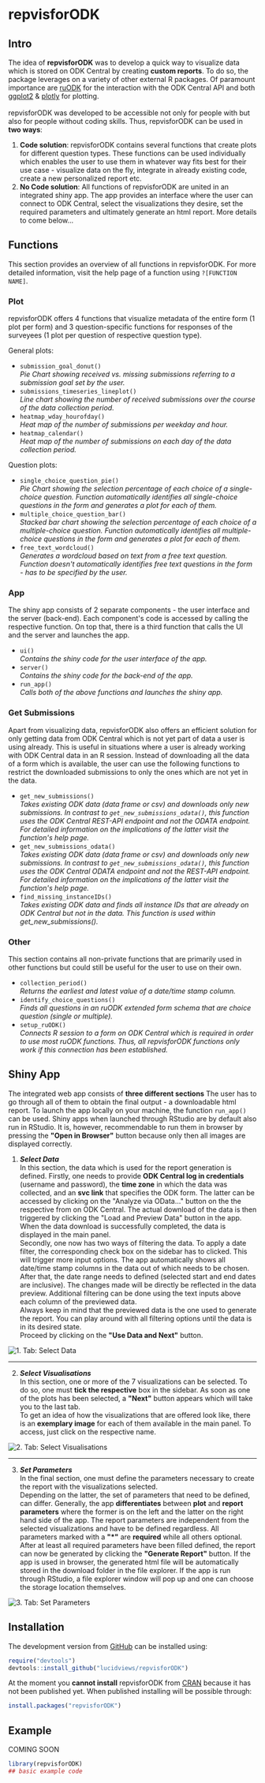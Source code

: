 
<!-- README.md is generated from README.Rmd. Please edit that file -->

# repvisforODK

<!-- badges: start -->
<!-- badges: end -->

## Intro

The idea of **repvisforODK** was to develop a quick way to visualize data which is stored on ODK Central by creating **custom reports**. To do so, the package leverages on a variety of other external R packages. Of paramount importance are [ruODK](https://docs.ropensci.org/ruODK/reference/ruODK-package.html) for the interaction with the ODK Central API and both [ggplot2](https://ggplot2.tidyverse.org/index.html) & [plotly](https://plotly.com/r/) for plotting.\
\
repvisforODK was developed to be accessible not only for people with but also for people without coding skills. Thus, repvisforODK can be used in **two ways**:

1. **Code solution**: repvisforODK contains several functions that create plots for different question types. These functions can be used individually which enables the user to use them in whatever way fits best for their use case -  visualize data on the fly, integrate in already existing code, create a new personalized report etc.
2. **No Code solution**: All functions of repvisforODK are united in an integrated shiny app. The app provides an interface where the user can connect to ODK Central, select the visualizations they desire, set the required parameters and ultimately generate an html report. More details to come below...

## Functions
This section provides an overview of all functions in repvisforODK. For more detailed information, visit the help page of a function using `?[FUNCTION NAME]`.

### Plot
repvisforODK offers 4 functions that visualize metadata of the entire form (1 plot per form) and 3 question-specific functions for responses of the surveyees (1 plot per question of respective question type).

General plots:

- `submission_goal_donut()`\
  *Pie Chart showing received vs. missing submissions referring to a submission goal set by the user.*
- `submissions_timeseries_lineplot()`\
  *Line chart showing the number of received submissions over the course of the data collection period.*
- `heatmap_wday_hourofday()`\
  *Heat map of the number of submissions per weekday and hour.*
- `heatmap_calendar()`\
  *Heat map of the number of submissions on each day of the data collection period.*
  
Question plots:

- `single_choice_question_pie()`\
  *Pie Chart showing the selection percentage of each choice of a single-choice question. Function automatically identifies all single-choice questions in the form and generates a plot for each of them.*
- `multiple_choice_question_bar()`\
  *Stacked bar chart showing the selection percentage of each choice of a multiple-choice question. Function automatically identifies all multiple-choice questions in the form and generates a plot for each of them.*
- `free_text_wordcloud()`\
  *Generates a wordcloud based on text from a free text question. Function doesn't automatically identifies free text questions in the form - has to be specified by the user.*
  
### App
The shiny app consists of 2 separate components - the user interface and the server (back-end). Each component's code is accessed by calling the respective function. On top that, there is a third function that calls the UI and the server and launches the app.

- `ui()`\
  *Contains the shiny code for the user interface of the app.*
- `server()`\
  *Contains the shiny code for the back-end of the app.*
- `run_app()`\
  *Calls both of the above functions and launches the shiny app.*


### Get Submissions
Apart from visualizing data, repvisforODK also offers an efficient solution for only getting data from ODK Central which is not yet part of data a user is using already. This is useful in situations where a user is already working with ODK Central data in an R session. Instead of downloading all the data of a form which is available, the user can use the following functions  to restrict the downloaded submissions to only the ones which are not yet in the data.

- `get_new_submissions()`\
  *Takes existing ODK data (data frame or csv) and downloads only new submissions. In contrast to `get_new_submissions_odata()`, this function uses the ODK Central REST-API endpoint and not the ODATA endpoint. For detailed information on the implications of the latter visit the function's help page.*
- `get_new_submissions_odata()`\
  *Takes existing ODK data (data frame or csv) and downloads only new submissions. In contrast to `get_new_submissions_odata()`, this function uses the ODK Central ODATA endpoint and not the REST-API endpoint. For detailed information on the implications of the latter visit the function's help page.*
- `find_missing_instanceIDs()`\
  *Takes existing ODK data and finds all instance IDs that are already on ODK Central but not in the data. This function is used within get_new_submissions().*


### Other
This section contains all non-private functions that are primarily used in other functions but could still be useful for the user to use on their own. 

- `collection_period()`\
  *Returns the earliest and latest value of a date/time stamp column.*
- `identify_choice_questions()`\
  *Finds all questions in an ruODK extended form schema that are choice question (single or multiple).*
- `setup_ruODK()`\
  *Connects R session to a form on ODK Central which is required in order to use most ruODK functions. Thus, all repvisforODK functions only work if this connection has been established.*
  
## Shiny App

The integrated web app consists of **three different sections** The user has to go through all of them to obtain the final output - a downloadable html report. To launch the app locally on your machine, the function `run_app()` can be used. Shiny apps when launched through RStudio are by default also run in RStudio. It is, however, recommendable to run them in browser by pressing the **"Open in Browser"** button because only then all images are displayed correctly.

1. _**Select Data**_\
In this section, the data which is used for the report generation is defined. 
Firstly, one needs to provide **ODK Central log in credentials** (username and password), the **time zone** in which the data was collected, and an **svc link** that specifies the ODK form. The latter can be accessed by clicking on the "Analyze via OData..." button on the the respective from on ODK Central. The actual download of the data is then triggered by clicking the "Load and Preview Data" button in the app. When the data download is successfully completed, the data is displayed in the main panel.\
Secondly, one now has two ways of filtering the data. To apply a date filter, the corresponding check box on the sidebar has to clicked. This will trigger more input options. The app automatically shows all date/time stamp columns in the data out of which needs to be chosen. After that, the date range needs to defined (selected start and end dates are inclusive). The changes made will be directly be reflected in the data preview. Additional filtering can be done using the text inputs above each column of the previewed data.\
Always keep in mind that the previewed data is the one used to generate the report. You can play around with all filtering options until the data is in its desired state.\
Proceed by clicking on the **"Use Data and Next"** button.

![_1. Tab: Select Data_](https://lucidviews.github.io/gh-pages/tab1_r.PNG)

***

2. _**Select Visualisations**_\
In this section, one or more of the 7 visualizations can be selected. To do so, one must **tick the respective** box in the sidebar. As soon as one of the plots has been selected, a **"Next"** button appears which will take you to the last tab.\
To get an idea of how the visualizations that are offered look like, there is an **exemplary image** for each of them available in the main panel. To access, just click on the respective name.

![_2. Tab: Select Visualisations_](https://lucidviews.github.io/gh-pages/tab2_r.PNG)

***

3. _**Set Parameters**_\
In the final section, one must define the parameters necessary to create the report with the visualizations selected.\
Depending on the latter, the set of parameters that need to be defined, can differ. Generally, the app **differentiates** between **plot** and **report parameters** where the former is on the left and the latter on the right hand side of the app. The report parameters are independent from the selected visualizations and have to be defined regardless. All parameters marked with a **"*"** are **required** while all others optional.\
After at least all required parameters have been filled defined, the report can now be generated by clicking the **"Generate Report"** button. If the app is used in browser, the generated html file will be automatically stored in the download folder in the file explorer. If the app is run through RStudio, a file explorer window will pop up and one can choose the storage location themselves.

![_3. Tab: Set Parameters_](https://lucidviews.github.io/gh-pages/tab3_r.PNG)

## Installation

The development version from [GitHub](https://github.com/) can be installed using:

``` r
require("devtools")
devtools::install_github("lucidviews/repvisforODK")
```

At the moment you **cannot install** repvisforODK from
[CRAN](https://CRAN.R-project.org) because it has not been published yet.
When published installing will be possible through:

``` r
install.packages("repvisforODK")
```

## Example

COMING SOON

``` r
library(repvisforODK)
## basic example code
```
